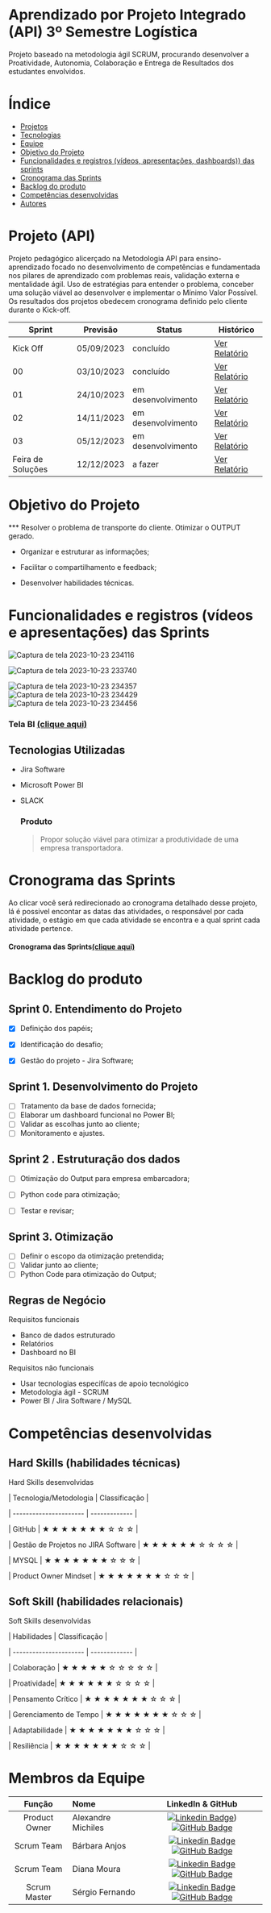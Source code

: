 # Aprendizado por Projeto Integrado (API) 3º Semestre Logística

Projeto baseado na metodologia ágil SCRUM, procurando desenvolver a Proatividade, Autonomia, Colaboração e Entrega de Resultados dos estudantes envolvidos.

# Índice

* [Projetos](#projetos)
* [Tecnologias](#tecnologias)
* [Equipe](#equipe)
* [Objetivo do Projeto](#objetivo-do-projeto)
* [Funcionalidades e registros (vídeos, apresentações, dashboards)) das sprints](#funcionalidades-e-registros-(vídeos-e-apresentações)-das-sprints)
* [Cronograma das Sprints](#Cronograma-das-Sprints)
* [Backlog do produto](#Backlog-do-produto)
* [Competências desenvolvidas](#competências-desenvolvidas)
* [Autores](#autores)

# Projeto (API) 
Projeto pedagógico alicerçado na Metodologia API para ensino-aprendizado focado no desenvolvimento de competências e fundamentada nos pilares de aprendizado com problemas reais, validação externa e mentalidade ágil. 
Uso de estratégias para entender o problema, conceber uma solução viável ao desenvolver e implementar o Mínimo Valor Possível. 
Os resultados dos projetos obedecem cronograma definido pelo cliente durante o Kick-off.

Sprint | Previsão | Status| Histórico|
|------|--------|------|--------|
|Kick Off | 05/09/2023 | concluído| [Ver Relatório](https://fatecsjc-prd.azurewebsites.net/downloads/estagio/modelo_relatorio_estagio_gpi.docx) | 
|00 | 03/10/2023 | concluído| [Ver Relatório](https://fatecspgov-my.sharepoint.com/personal/alexandre_silva255_fatec_sp_gov_br/_layouts/15/Doc.aspx?sourcedoc=%7BCC924850-3CE1-4E70-BB7F-6BD8E22FC775%7D&file=Sprint0_0310203_ROTEIRO.docx&action=default&mobileredirect=true&DefaultItemOpen=1) | 
|01|  24/10/2023 | em desenvolvimento |[Ver Relatório](https://fatecsjc-prd.azurewebsites.net/downloads/estagio/modelo_relatorio_estagio_gpi.docx) | 
|02| 14/11/2023  | em desenvolvimento |[Ver Relatório](https://fatecsjc-prd.azurewebsites.net/downloads/estagio/modelo_relatorio_estagio_gpi.docx) | 
|03| 05/12/2023  | em desenvolvimento |[Ver Relatório](https://fatecsjc-prd.azurewebsites.net/downloads/estagio/modelo_relatorio_estagio_gpi.docx)  | 
|Feira de Soluções|12/12/2023 |a fazer |[Ver Relatório](https://fatecsjc-prd.azurewebsites.net/downloads/estagio/modelo_relatorio_estagio_gpi.docx) | 



# Objetivo do Projeto
*** Resolver o problema de transporte do cliente. Otimizar o OUTPUT gerado.

* Organizar e estruturar as informações;

* Facilitar o compartilhamento e feedback;

* Desenvolver habilidades técnicas.

# Funcionalidades e registros (vídeos e apresentações) das Sprints

![Captura de tela 2023-10-23 234116](https://github.com/milquilos/API3LOG/assets/112833107/81260e50-8be8-4561-8a87-df5bed21f1f0)

![Captura de tela 2023-10-23 233740](https://github.com/milquilos/API3LOG/assets/112833107/acca98b9-d60c-450f-b70e-b71b03fd7714)

![Captura de tela 2023-10-23 234357](https://github.com/milquilos/API3LOG/assets/112833107/1e1de19f-750b-4695-b661-781e41042661)
![Captura de tela 2023-10-23 234429](https://github.com/milquilos/API3LOG/assets/112833107/582b6a04-26a1-4a45-b201-66cbd34670b9)
![Captura de tela 2023-10-23 234456](https://github.com/milquilos/API3LOG/assets/112833107/a751f325-feac-4280-8d62-b437c4c3fad2)


### Tela BI [(clique aqui)](https://api3log.slack.com/files/U05RBJ3GP1A/F062P9CT0SU/compartilhamento_de_tela_-_2023-10-19_22h01min47s.webm)

## Tecnologias Utilizadas

* Jira Software
* Microsoft Power BI
* SLACK 

  ### Produto 
  > Propor solução viável para otimizar a produtividade de uma empresa transportadora.  

# Cronograma das Sprints

Ao clicar você será redirecionado ao cronograma detalhado desse projeto, lá é possivel encontar as datas das atividades, o responsável por cada atividade, o estágio em que cada atividade se encontra e a qual sprint cada atividade pertence.

#### Cronograma das Sprints[(clique aqui)](https://apifatec.atlassian.net/jira/software/projects/LOG3MAN/boards/6/backlog)

# Backlog do produto

## Sprint 0. Entendimento do Projeto
- [x] Definição dos papéis;
- [x] Identificação do desafio;
- [x] Gestão do projeto - Jira Software;


## Sprint 1. Desenvolvimento do Projeto
- [ ] Tratamento da base de dados fornecida;
- [ ] Elaborar um dashboard funcional no Power BI;
- [ ] Validar as escolhas junto ao cliente;
- [ ] Monitoramento e ajustes.
      
## Sprint 2 . Estruturação dos dados 
- [ ] Otimização do Output para empresa embarcadora;
- [ ] Python code para otimização;
- [ ] Testar e revisar;

      
## Sprint 3. Otimização
- [ ] Definir o escopo da otimização pretendida;
- [ ] Validar junto ao cliente;
- [ ] Python Code para otimização do Output;
  
<div align="center">
    
</div>

Regras de Negócio
- 

Requisitos funcionais 
- Banco de dados estruturado
- Relatórios 
- Dashboard no BI

  
Requisitos não funcionais
- Usar tecnologias especifícas de apoio tecnológico
- Metodologia ágil - SCRUM
- Power BI / Jira Software / MySQL
  

# Competências desenvolvidas

## Hard Skills (habilidades técnicas)

<summary>Hard Skills desenvolvidas</summary>

| Tecnologia/Metodologia | Classificação |

| ---------------------- | ------------- |

| GitHub | ★ ★ ★ ★ ★ ★ ★ ☆ ☆ ☆ |

| Gestão de Projetos no JIRA Software | ★ ★ ★ ★ ★ ★ ☆ ☆ ☆ ☆ |

| MYSQL | ★ ★ ★ ★ ★ ★ ★ ☆ ☆ ☆ |

| Product Owner Mindset | ★ ★ ★ ★ ★ ★ ★ ☆ ☆ ☆ |

## Soft Skill (habilidades relacionais)

<summary>Soft Skills desenvolvidas</summary>

| Habilidades | Classificação |

| ---------------------- | ------------- |

| Colaboração | ★ ★ ★ ★ ★ ☆ ☆ ☆ ☆ ☆ |

| Proatividade| ★ ★ ★ ★ ★ ★ ☆ ☆ ☆ ☆ |

| Pensamento Crítico | ★ ★ ★ ★ ★ ★ ★ ☆ ☆ ☆ |

| Gerenciamento de Tempo | ★ ★ ★ ★ ★ ★ ★ ☆ ☆ ☆ |

| Adaptabilidade | ★ ★ ★ ★ ★ ★ ★ ☆ ☆ ☆ |

| Resiliência | ★ ★ ★ ★ ★ ★ ★ ☆ ☆ ☆ |

</details>

# Membros da Equipe
|    Função     | Nome                                  |                                                                                                                                                      LinkedIn & GitHub                                                                                                                                                     |
| :-----------: | :------------------------------------ | :-------------------------------------------------------------------------------------------------------------------------------------------------------------------------------------------------------------------------------------------------------------------------------------------------------------------------: |
| Product Owner |   Alexandre Michiles        |     [![Linkedin Badge](https://img.shields.io/badge/Linkedin-blue?style=flat-square&logo=Linkedin&logoColor=white)](https://www.linkedin.com/in/alexandre-michiles1981-801830145/)) [![GitHub Badge](https://img.shields.io/badge/GitHub-111217?style=flat-square&logo=github&logoColor=white)](https://github.com/milquilos/API3LOG)              |
| Scrum Team  | Bárbara Anjos |      [![Linkedin Badge](https://img.shields.io/badge/Linkedin-blue?style=flat-square&logo=Linkedin&logoColor=white)](https://www.linkedin.com/in/mariagabrielareis/) [![GitHub Badge](https://img.shields.io/badge/GitHub-111217?style=flat-square&logo=github&logoColor=white)](https://github.com/MariaGabrielaReis)     |
| Scrum Team  | Diana Moura              |         [![Linkedin Badge](https://img.shields.io/badge/Linkedin-blue?style=flat-square&logo=Linkedin&logoColor=white)](https://www.linkedin.com/in/antonio-nepomuceno-04943720a/) [![GitHub Badge](https://img.shields.io/badge/GitHub-111217?style=flat-square&logo=github&logoColor=white)](https://github.com/Nepoun)        |
|  Scrum Master  | Sérgio Fernando          |         [![Linkedin Badge](https://img.shields.io/badge/Linkedin-blue?style=flat-square&logo=Linkedin&logoColor=white)](https://www.linkedin.com/in/caio-vitor-c1/) [![GitHub Badge](https://img.shields.io/badge/GitHub-111217?style=flat-square&logo=github&logoColor=white)](https://github.com/CaioVitorDias1)        |
